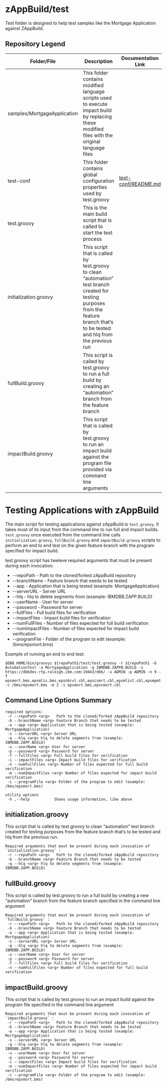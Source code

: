 # zAppBuild/test
Test folder is designed to help test samples like the Mortgage Application against ZAppBuild.

## Repository Legend
Folder/File | Description | Documentation Link
--- | --- | ---
samples/MortgageApplication | This folder contains modified language scripts used to execute impact build by replacing these modified  files with the original language files | 
test-conf | This folder contains global configuration properties used by test.groovy | [test-conf/README.md](test-conf/README.md)
test.groovy  | This is the main build script that is called to start the test process |
initialization.groovy | This script that is called by test.groovy to clean “automation” test branch created for testing purposes from the feature branch that‘s to be tested and hlq from the previous run | 
fullBuild.groovy | This script is called by test.groovy to run a full build by creating an “automation” branch from the feature branch |
impactBuild.groovy | This script that is called by test.groovy to run an impact build against the program file provided via command line arguments |

# Testing Applications with zAppBuild
The main script for testing applications against zAppBuild is `test.groovy`. It takes most of its input from the command line to run full and impact builds. `test.groovy` once executed from the command line calls `initialization.groovy`, `fullBuild.groovy` and `impactBuild.groovy` scripts to perform an end to end test on the given feature branch with the program specified for impact build. 

test.groovy script has tweleve required arguments that must be present during each invocation:
* --repoPath <arg> - Path to the cloned/forked zAppBuild repository
* --branchName <arg> - Feature branch that needs to be tested
* --app <arg> - Application that is being tested (example: MortgageApplication)
* --serverURL <arg> - Server URL 
* --hlq <arg> - hlq to delete segments from (example: IBMDBB.ZAPP.BUILD)
* --userName <arg> - User for server
* --password <arg> - Password for server
* --fullFiles <arg> - Full build files for verification
* --impactFiles <arg> - Impact build files for verification
* --numFullFiles <arg> - Number of files expected for full build verification
* --numImpactFiles <arg> - Number of files expected for impact build verification
* --programFile <arg> - Folder of the program to edit (example: /bms/epsmort.bms)


Example of running an end to end test:
```
$DBB_HOME/bin/groovyz ${repoPath}/test/test.groovy -r ${repoPath} -b AutomationTest -a MortgageApplication -q IBMDBB.ZAPPB.BUILD -s https://dbbdev.rtp.raleigh.ibm.com:19443/dbb/ -u ADMIN -p ADMIN -n 9 -f epsmort.bms,epsmlis.bms,epsnbrvl.cbl,epscsmrt.cbl,epsmlist.cbl,epsmpmt.cbl,epscmort.cbl,epscsmrd.cbl,epsmlist.lnk -c /bms/epsmort.bms -m 2 -i epsmort.bms,epscmort.cbl
``` 

## Command Line Options Summary
```
required options:
 -r --repoPath <arg>   Path to the cloned/forked zAppBuild repository
 -b --branchName <arg> Feature Branch that needs to be tested 
 -a --app <arg> Application that is being tested (example: MortgageApplication)
 -s --serverURL <arg> Server URL
 -q --hlq <arg> hlq to delete segments from (example: IBMDBB.ZAPP.BUILD)
 -u --userName <arg> User for server
 -p --password <arg> Password for server
 -f --fullFiles <arg> Full build files for verification
 -i --impactFiles <arg> Impact build files for verification
 -n --numFullFiles <arg> Number of files expected for full build verification
 -m --numImpactFiles <arg> Number of files expected for impact build verification
 -c --programFile <arg> Folder of the program to edit (example: /bms/epsmort.bms)

utility options
 -h ,--help           Shows usage information, like above
 ```

## initialization.groovy
This script that is called by test.groovy to clean “automation” test branch created for testing purposes from the feature branch that‘s to be tested and hlq from the previous run.

```
Required arguments that must be present during each invocation of `initialization.groovy` :
 -r --repoPath <arg>   Path to the cloned/forked zAppBuild repository
 -b --branchName <arg> Feature Branch that needs to be tested 
 -q --hlq <arg> hlq to delete segments from (example: IBMDBB.ZAPP.BUILD)
```

## fullBuild.groovy
This script is called by test.groovy to run a full build by creating a new “automation” branch from the feature branch specified in the command line argument 

```
Required arguments that must be present during each invocation of `fullBuild.groovy` :
 -r --repoPath <arg>   Path to the cloned/forked zAppBuild repository
 -b --branchName <arg> Feature Branch that needs to be tested 
 -a --app <arg> Application that is being tested (example: MortgageApplication)
 -s --serverURL <arg> Server URL
 -q --hlq <arg> hlq to delete segments from (example: IBMDBB.ZAPP.BUILD)
 -u --userName <arg> User for server
 -p --password <arg> Password for server
 -f --fullFiles <arg> Full build files for verification
 -n --numFullFiles <arg> Number of files expected for full build verification
```

## impactBuild.groovy
This script that is called by test.groovy to run an impact build against the program file specified in the command line argument

```
Required arguments that must be present during each invocation of `impactBuild.groovy` :
 -r --repoPath <arg>   Path to the cloned/forked zAppBuild repository
 -b --branchName <arg> Feature Branch that needs to be tested 
 -a --app <arg> Application that is being tested (example: MortgageApplication)
 -s --serverURL <arg> Server URL
 -q --hlq <arg> hlq to delete segments from (example: IBMDBB.ZAPP.BUILD)
 -u --userName <arg> User for server
 -p --password <arg> Password for server
 -i --impactFiles <arg> Impact build files for verification
 -m --numImpactFiles <arg> Number of files expected for impact build verification
 -c --programFile <arg> Folder of the program to edit (example: /bms/epsmort.bms)
```

